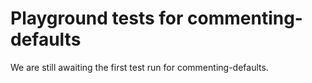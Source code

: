 # Playground tests for commenting-defaults
We are still awaiting the first test run for commenting-defaults.
